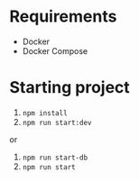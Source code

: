 # Requirements

* Docker
* Docker Compose

# Starting project

1. `npm install`
2. `npm run start:dev`

or

1. `npm run start-db`
2. `npm run start`
